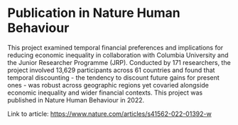 # Publication in Nature Human Behaviour
This project examined temporal financial preferences and implications for reducing economic inequality in collaboration with Columbia University and the Junior Researcher Programme (JRP). Conducted by 171 researchers, the project involved 13,629 participants across 61 countries and found that temporal discounting - the tendency to discount future gains for present ones - was robust across geographic regions yet covaried alongside economic inequality and wider financial contexts. This project was published in Nature Human Behaviour in 2022.

Link to article: https://www.nature.com/articles/s41562-022-01392-w
